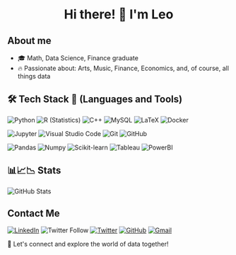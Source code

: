 <div align="center">
  <h1>Hi there! 👋 I'm Leo</h1>
</div>

## About me
- 🎓 Math, Data Science, Finance graduate
- 🔥 Passionate about: Arts, Music, Finance, Economics, and, of course, all things data

## 🛠 Tech Stack 💼 (Languages and Tools)
![Python](https://img.shields.io/badge/-Python-05122A?style=flat&logo=python)
![R (Statistics)](https://img.shields.io/badge/-R-05122A?style=flat&logo=R&logoColor=276DC3)
![C++](https://img.shields.io/badge/-C++-05122A?style=flat&logo=C%2B%2B&logoColor=00599C)
![MySQL](https://img.shields.io/badge/MySQL-4479A1?style=flat-square&logo=MySQL&logoColor=white)
![LaTeX](https://img.shields.io/badge/LaTeX-008080?style=flat-square&logo=LaTeX&logoColor=white)
![Docker](https://img.shields.io/badge/Docker-2496ED?style=flat-square&logo=Docker&logoColor=white)

![Jupyter](https://img.shields.io/badge/Jupyter-F37626?style=flat-square&logo=Jupyter&logoColor=white)
![Visual Studio Code](https://img.shields.io/badge/-Visual%20Studio%20Code-05122A?style=flat&logo=visual-studio-code&logoColor=007ACC)
![Git](https://img.shields.io/badge/-Git-05122A?style=flat&logo=git)
![GitHub](https://img.shields.io/badge/-GitHub-05122A?style=flat&logo=github)

![Pandas](https://img.shields.io/badge/Pandas-150458?style=flat-square&logo=pandas&logoColor=white)
![Numpy](https://img.shields.io/badge/Numpy-013243?style=flat-square&logo=Numpy&logoColor=white)
![Scikit-learn](https://img.shields.io/badge/ScikitLearn-F7931E?style=flat-square&logo=Scikit-learn&logoColor=white)
![Tableau](https://img.shields.io/badge/Tableau-E97627?style=flat-square&logo=Tableau&logoColor=white)
![PowerBI](https://img.shields.io/badge/PowerBI-F2C811?style=flat-square&logo=PowerBI&logoColor=white)

## 📊📈📉 Stats
![GitHub Stats](https://github-readme-stats.vercel.app/api?username=leocortes85&show_icons=true&theme=radical)

## Contact Me

[![LinkedIn](https://img.shields.io/badge/linkedin-%231DA1F2.svg?style=for-the-badge&logo=linkedin&logoColor=white)](https://www.linkedin.com/in/leonardo-cort%C3%A9s-zambrano-13522295/)
![Twitter Follow](https://img.shields.io/twitter/follow/leocortesz?label=Follow)
[![Twitter](https://img.shields.io/badge/twitter-%2300acee.svg?color=1DA1F2&style=for-the-badge&logo=twitter&logoColor=white)](https://twitter.com/leocortesz)
[![GitHub](https://img.shields.io/badge/github-%2300acee.svg?color=181717&style=for-the-badge&logo=github&logoColor=white)](https://github.com/pingcap/leocortes85/)
[![Gmail](https://img.shields.io/badge/gmail-%2300acee.svg?color=EA4335&style=for-the-badge&logo=gmail&logoColor=white)](mailto:gleonardo.cortes@gmail.com)

🌟 Let's connect and explore the world of data together!

